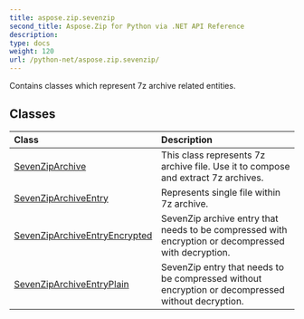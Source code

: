 ```yaml
---
title: aspose.zip.sevenzip
second_title: Aspose.Zip for Python via .NET API Reference
description: 
type: docs
weight: 120
url: /python-net/aspose.zip.sevenzip/
---
```



Contains classes which represent 7z archive related entities.

## Classes
| Class | Description |
| :- | :- |
|[SevenZipArchive](/zip/python-net/aspose.zip.sevenzip/sevenziparchive/)|This class represents 7z archive file. Use it to compose and extract 7z archives.|
|[SevenZipArchiveEntry](/zip/python-net/aspose.zip.sevenzip/sevenziparchiveentry/)|Represents single file within 7z archive.|
|[SevenZipArchiveEntryEncrypted](/zip/python-net/aspose.zip.sevenzip/sevenziparchiveentryencrypted/)|SevenZip archive entry that needs to be compressed with encryption or decompressed with decryption.|
|[SevenZipArchiveEntryPlain](/zip/python-net/aspose.zip.sevenzip/sevenziparchiveentryplain/)|SevenZip entry that needs to be compressed without encryption or decompressed without decryption.|
